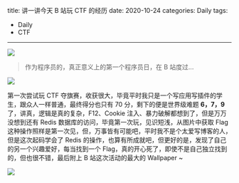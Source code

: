 title: 讲一讲今天 B 站玩 CTF 的经历
date: 2020-10-24
categories: Daily
tags:
  - Daily
  - CTF
---

![](https://i.loli.net/2020/10/24/NIB1J7jnQPztOGf.png)

> 作为程序员的，真正意义上的第一个程序员日，在 B 站度过...

<!-- more -->

![](https://i.loli.net/2020/10/24/jrGkKfRC9x7Hbtl.png)

第一次尝试玩 CTF 夺旗赛，收获很大，毕竟平时我只是一个写应用写插件的学生，跟众人一样普通，最终得分也只有 70 分，剩下的便是世界级难题 **6，7，9** 了，讲真，逻辑是真的复杂，F12、Cookie 注入、暴力破解都想到了，但是万万没想到还有 Redis 数据库的访问，毕竟第一次玩，见识短浅，从图片中获取 Flag 这种操作照样是第一次见，但，万事皆有可能吧，平时我不是个太爱写博客的人，但是这次起码学会了 Redis 的操作，也算有所成就吧，但更好的是，发现了自己的另一个兴趣爱好，每当找到一个 Flag，真的开心死了，即使不是自己独立找到的，但也很不错，最后附上 B 站这次活动的最大的 Wallpaper ~

![](https://i.loli.net/2020/10/24/RuAjPDwrlVz5xsM.jpg)